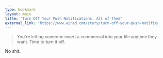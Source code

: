 ```yaml
---
type: bookmark
layout: main
title: "Turn Off Your Push Notifications. All of Them"
external_link: "https://www.wired.com/story/turn-off-your-push-notifications/"
---
```

> You're letting someone insert a commercial into your life anytime they want. Time to turn it off.

No shit. 
